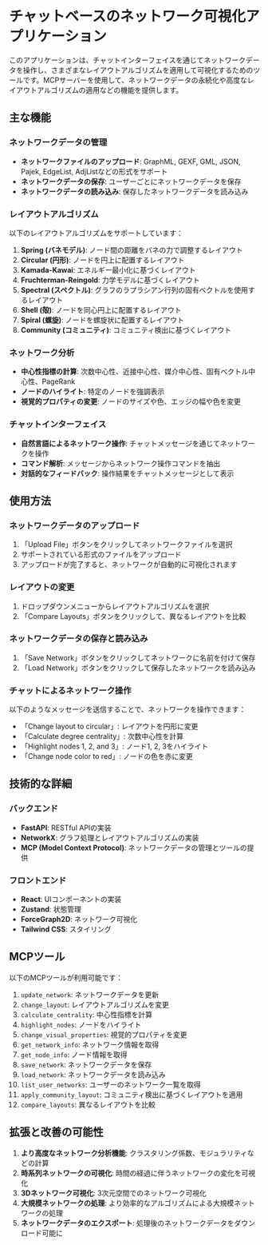 # チャットベースのネットワーク可視化アプリケーション

このアプリケーションは、チャットインターフェイスを通じてネットワークデータを操作し、さまざまなレイアウトアルゴリズムを適用して可視化するためのツールです。MCPサーバーを使用して、ネットワークデータの永続化や高度なレイアウトアルゴリズムの適用などの機能を提供します。

## 主な機能

### ネットワークデータの管理

- **ネットワークファイルのアップロード**: GraphML, GEXF, GML, JSON, Pajek, EdgeList, AdjListなどの形式をサポート
- **ネットワークデータの保存**: ユーザーごとにネットワークデータを保存
- **ネットワークデータの読み込み**: 保存したネットワークデータを読み込み

### レイアウトアルゴリズム

以下のレイアウトアルゴリズムをサポートしています：

1. **Spring (バネモデル)**: ノード間の距離をバネの力で調整するレイアウト
2. **Circular (円形)**: ノードを円上に配置するレイアウト
3. **Kamada-Kawai**: エネルギー最小化に基づくレイアウト
4. **Fruchterman-Reingold**: 力学モデルに基づくレイアウト
5. **Spectral (スペクトル)**: グラフのラプラシアン行列の固有ベクトルを使用するレイアウト
6. **Shell (殻)**: ノードを同心円上に配置するレイアウト
7. **Spiral (螺旋)**: ノードを螺旋状に配置するレイアウト
8. **Community (コミュニティ)**: コミュニティ検出に基づくレイアウト

### ネットワーク分析

- **中心性指標の計算**: 次数中心性、近接中心性、媒介中心性、固有ベクトル中心性、PageRank
- **ノードのハイライト**: 特定のノードを強調表示
- **視覚的プロパティの変更**: ノードのサイズや色、エッジの幅や色を変更

### チャットインターフェイス

- **自然言語によるネットワーク操作**: チャットメッセージを通じてネットワークを操作
- **コマンド解析**: メッセージからネットワーク操作コマンドを抽出
- **対話的なフィードバック**: 操作結果をチャットメッセージとして表示

## 使用方法

### ネットワークデータのアップロード

1. 「Upload File」ボタンをクリックしてネットワークファイルを選択
2. サポートされている形式のファイルをアップロード
3. アップロードが完了すると、ネットワークが自動的に可視化されます

### レイアウトの変更

1. ドロップダウンメニューからレイアウトアルゴリズムを選択
2. 「Compare Layouts」ボタンをクリックして、異なるレイアウトを比較

### ネットワークデータの保存と読み込み

1. 「Save Network」ボタンをクリックしてネットワークに名前を付けて保存
2. 「Load Network」ボタンをクリックして保存したネットワークを読み込み

### チャットによるネットワーク操作

以下のようなメッセージを送信することで、ネットワークを操作できます：

- 「Change layout to circular」: レイアウトを円形に変更
- 「Calculate degree centrality」: 次数中心性を計算
- 「Highlight nodes 1, 2, and 3」: ノード1, 2, 3をハイライト
- 「Change node color to red」: ノードの色を赤に変更

## 技術的な詳細

### バックエンド

- **FastAPI**: RESTful APIの実装
- **NetworkX**: グラフ処理とレイアウトアルゴリズムの実装
- **MCP (Model Context Protocol)**: ネットワークデータの管理とツールの提供

### フロントエンド

- **React**: UIコンポーネントの実装
- **Zustand**: 状態管理
- **ForceGraph2D**: ネットワーク可視化
- **Tailwind CSS**: スタイリング

## MCPツール

以下のMCPツールが利用可能です：

1. `update_network`: ネットワークデータを更新
2. `change_layout`: レイアウトアルゴリズムを変更
3. `calculate_centrality`: 中心性指標を計算
4. `highlight_nodes`: ノードをハイライト
5. `change_visual_properties`: 視覚的プロパティを変更
6. `get_network_info`: ネットワーク情報を取得
7. `get_node_info`: ノード情報を取得
8. `save_network`: ネットワークデータを保存
9. `load_network`: ネットワークデータを読み込み
10. `list_user_networks`: ユーザーのネットワーク一覧を取得
11. `apply_community_layout`: コミュニティ検出に基づくレイアウトを適用
12. `compare_layouts`: 異なるレイアウトを比較

## 拡張と改善の可能性

1. **より高度なネットワーク分析機能**: クラスタリング係数、モジュラリティなどの計算
2. **時系列ネットワークの可視化**: 時間の経過に伴うネットワークの変化を可視化
3. **3Dネットワーク可視化**: 3次元空間でのネットワーク可視化
4. **大規模ネットワークの処理**: より効率的なアルゴリズムによる大規模ネットワークの処理
5. **ネットワークデータのエクスポート**: 処理後のネットワークデータをダウンロード可能に
